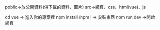 poblic->放公開資料(供下載的資料、圖片)
src->網頁、css、html(vue)、js

cd vue -> 進入你的專案裡
npm install /npm i -> 安裝東西
npm run dev ->開啟網頁

